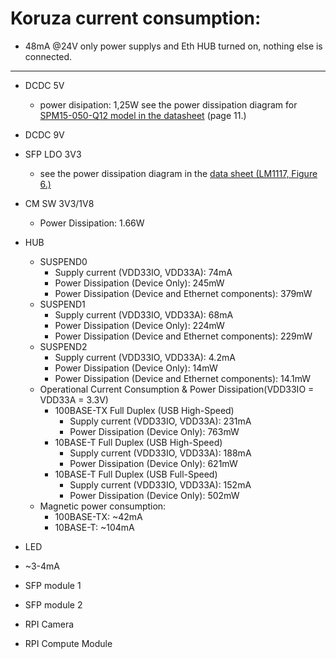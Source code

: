 # Koruza current consumption:

* 48mA @24V only power supplys and Eth HUB turned on, nothing else is connected.

---


* DCDC 5V
	* power disipation: 1,25W see the power dissipation diagram for [SPM15-050-Q12 model in the datasheet](link1_DCDC5V) (page 11.)
		
* DCDC 9V


* SFP LDO 3V3
	* see the power dissipation diagram in the [data sheet (LM1117, Figure 6.)](link2_1117)

* CM SW 3V3/1V8
	* Power Dissipation: 1.66W

* HUB			 
	* SUSPEND0
		* Supply current (VDD33IO, VDD33A): 74mA
		* Power Dissipation (Device Only): 245mW
		* Power Dissipation (Device and Ethernet components): 379mW
	* SUSPEND1
		* Supply current (VDD33IO, VDD33A): 68mA
		* Power Dissipation (Device Only): 224mW
		* Power Dissipation (Device and Ethernet components): 229mW
	* SUSPEND2
		* Supply current (VDD33IO, VDD33A): 4.2mA
		* Power Dissipation (Device Only): 14mW
		* Power Dissipation (Device and Ethernet components): 14.1mW
	* Operational Current Consumption & Power Dissipation(VDD33IO = VDD33A = 3.3V)
		* 100BASE-TX Full Duplex (USB High-Speed)
			* Supply current (VDD33IO, VDD33A): 231mA
			* Power Dissipation (Device Only): 763mW
		* 10BASE-T Full Duplex (USB High-Speed)
			* Supply current (VDD33IO, VDD33A): 188mA
			* Power Dissipation (Device Only): 621mW
		* 10BASE-T Full Duplex (USB Full-Speed)
			* Supply current (VDD33IO, VDD33A): 152mA
			* Power Dissipation (Device Only): 502mW
	* Magnetic power consumption:
		* 100BASE-TX: ~42mA
		* 10BASE-T: ~104mA

* LED            
* ~3-4mA

* SFP module 1

* SFP module 2

* RPI Camera

* RPI Compute Module
	
  
  [link1_DCDC5V]:  <https://github.com/IRNAS/koruza-compute-module/blob/board_0.2/docs/datasheet/SPM15-050-Q12P-C.pdf>
  [link2_1117]: <https://github.com/IRNAS/koruza-compute-module/blob/board_0.2/docs/datasheet/reg1117.pdf>
  [hardware_workflow]: <Irnas_GitHub_hardware_workflow.md>
